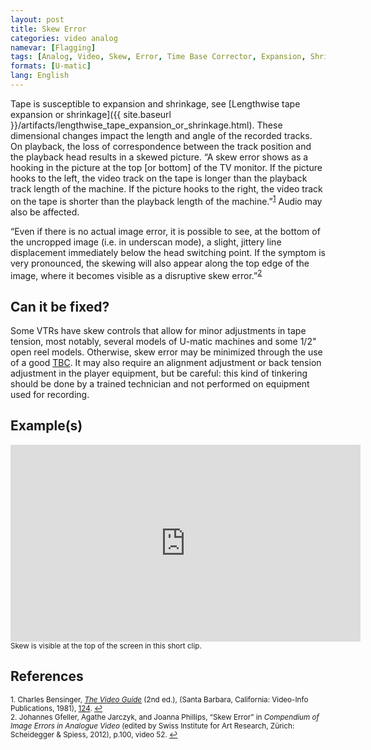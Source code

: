 ```yaml
---
layout: post
title: Skew Error
categories: video analog
namevar: [Flagging]
tags: [Analog, Video, Skew, Error, Time Base Corrector, Expansion, Shrinkage, Media Damage, Device Error, Tape Error, Common Artifacts]
formats: [U-matic]
lang: English
---
```


Tape is susceptible to expansion and shrinkage, see [Lengthwise tape expansion or shrinkage]({{ site.baseurl }}/artifacts/lengthwise_tape_expansion_or_shrinkage.html). These dimensional changes impact the length and angle of the recorded tracks. On playback, the loss of correspondence between the track position and the playback head results in a skewed picture. “A skew error shows as a hooking in the picture at the top [or bottom] of the TV monitor. If the picture hooks to the left, the video track on the tape is longer than the playback track length of the machine. If the picture hooks to the right, the video track on the tape is shorter than the playback length of the machine.”<sup><a href="#fn1" id="ref1">1</a></sup> Audio may also be affected.

“Even if there is no actual image error, it is possible to see, at the bottom of the uncropped image (i.e. in underscan mode), a slight, jittery line displacement immediately below the head switching point. If the symptom is very pronounced, the skewing will also appear along the top edge of the image, where it becomes visible as a disruptive skew error.”<sup><a href="#fn2" id="ref2">2</a></sup>

## Can it be fixed?

Some VTRs have skew controls that allow for minor adjustments in tape tension, most notably, several models of U-matic machines and some 1/2" open reel models. Otherwise, skew error may be minimized through the use of a good [TBC](http://en.wikipedia.org/wiki/Time_base_correction). It may also require an alignment adjustment or back tension adjustment in the player equipment, but be careful: this kind of tinkering should be done by a trained technician and not performed on equipment used for recording.

## Example(s)
<iframe src="https://archive.org/embed/skew_error" width="560" height="315" frameborder="0" webkitallowfullscreen="true" mozallowfullscreen="true" allowfullscreen></iframe>
<sub>Skew is visible at the top of the screen in this short clip.</sub>

## References

<sup id="fn1">1. Charles Bensinger, [_The Video Guide_](http://videopreservation.conservation-us.org/vid_guide/) (2nd ed.), (Santa Barbara, California: Video-Info Publications, 1981), [124](http://videopreservation.conservation-us.org/vid_guide/10/10.html). <a href="#ref1" title="Jump back to footnote 1 in the text.">↩</a></sup>    
<sup id="fn2">2. Johannes Gfeller, Agathe Jarczyk, and Joanna Phillips, “Skew Error” in _Compendium of Image Errors in Analogue Video_ (edited by Swiss Institute for Art Research, Zürich: Scheidegger & Spiess, 2012), p.100, video 52. <a href="#ref2" title="Jump back to footnote 2 in the text.">↩</a></sup>
